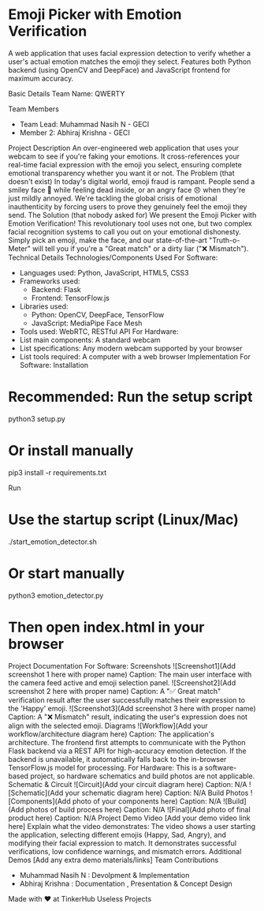# Emoji Picker with Emotion Verification

A web application that uses facial expression detection to verify whether a user's actual emotion matches the emoji they select. Features both Python backend (using OpenCV and DeepFace) and JavaScript frontend for maximum accuracy.

Basic Details
Team Name: QWERTY

Team Members
 * Team Lead: Muhammad Nasih N - GECI
 * Member 2: Abhiraj Krishna - GECI

Project Description
An over-engineered web application that uses your webcam to see if you're faking your emotions. It cross-references your real-time facial expression with the emoji you select, ensuring complete emotional transparency whether you want it or not.
The Problem (that doesn't exist)
In today's digital world, emoji fraud is rampant. People send a smiley face 🙂 while feeling dead inside, or an angry face 😠 when they're just mildly annoyed. We're tackling the global crisis of emotional inauthenticity by forcing users to prove they genuinely feel the emoji they send.
The Solution (that nobody asked for)
We present the Emoji Picker with Emotion Verification! This revolutionary tool uses not one, but two complex facial recognition systems to call you out on your emotional dishonesty. Simply pick an emoji, make the face, and our state-of-the-art "Truth-o-Meter" will tell you if you're a "Great match" or a dirty liar ("❌ Mismatch").
Technical Details
Technologies/Components Used
For Software:
 * Languages used: Python, JavaScript, HTML5, CSS3
 * Frameworks used:
   * Backend: Flask
   * Frontend: TensorFlow.js
 * Libraries used:
   * Python: OpenCV, DeepFace, TensorFlow
   * JavaScript: MediaPipe Face Mesh
 * Tools used: WebRTC, RESTful API
For Hardware:
 * List main components: A standard webcam
 * List specifications: Any modern webcam supported by your browser
 * List tools required: A computer with a web browser
Implementation
For Software:
Installation
# Recommended: Run the setup script
python3 setup.py

# Or install manually
pip3 install -r requirements.txt

Run
# Use the startup script (Linux/Mac)
./start_emotion_detector.sh

# Or start manually
python3 emotion_detector.py
# Then open index.html in your browser

Project Documentation
For Software:
Screenshots
![Screenshot1](Add screenshot 1 here with proper name)
Caption: The main user interface with the camera feed active and emoji selection panel.
![Screenshot2](Add screenshot 2 here with proper name)
Caption: A "✅ Great match" verification result after the user successfully matches their expression to the 'Happy' emoji.
![Screenshot3](Add screenshot 3 here with proper name)
Caption: A "❌ Mismatch" result, indicating the user's expression does not align with the selected emoji.
Diagrams
![Workflow](Add your workflow/architecture diagram here)
Caption: The application's architecture. The frontend first attempts to communicate with the Python Flask backend via a REST API for high-accuracy emotion detection. If the backend is unavailable, it automatically falls back to the in-browser TensorFlow.js model for processing.
For Hardware:
This is a software-based project, so hardware schematics and build photos are not applicable.
Schematic & Circuit
![Circuit](Add your circuit diagram here)
Caption: N/A
![Schematic](Add your schematic diagram here)
Caption: N/A
Build Photos
![Components](Add photo of your components here)
Caption: N/A
![Build](Add photos of build process here)
Caption: N/A
![Final](Add photo of final product here)
Caption: N/A
Project Demo
Video
[Add your demo video link here]
Explain what the video demonstrates: The video shows a user starting the application, selecting different emojis (Happy, Sad, Angry), and modifying their facial expression to match. It demonstrates successful verifications, low confidence warnings, and mismatch errors.
Additional Demos
[Add any extra demo materials/links]
Team Contributions
 * Muhammad Nasih N :  Devolpment & Implementation
 * Abhiraj Krishna : Documentation , Presentation & Concept Design


Made with ❤️ at TinkerHub Useless Projects
